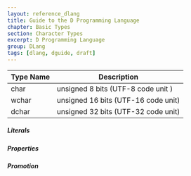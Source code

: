 ```yaml
---
layout: reference_dlang
title: Guide to the D Programming Language
chapter: Basic Types
section: Character Types
excerpt: D Programming Language
group: DLang
tags: [dlang, dguide, draft]
---
```


| Type Name | Description |
|-----------|-------------|
| char      | unsigned 8 bits (UTF-8 code unit ) |
| wchar     | unsigned 16 bits (UTF-16 code unit) |
| dchar     | unsigned 32 bits (UTF-32 code unit) |

##### Literals

##### Properties

##### Promotion
